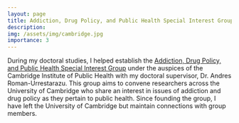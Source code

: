 ```yaml
---
layout: page
title: Addiction, Drug Policy, and Public Health Special Interest Group
description:
img: /assets/img/cambridge.jpg
importance: 3
---
```

During my doctoral studies, I helped establish the [Addiction, Drug Policy, and Public Health Special Interest Group](https://www.iph.cam.ac.uk/network/special-interest-groups/substance-related-use-disorders-in-public-health-special-interest-group/) under the auspices of the Cambridge Institute of Public Health with my doctoral supervisor, Dr. Andres Roman-Urrestarazu. This group aims to convene researchers across the University of Cambridge who share an interest in issues of addiction and drug policy as they pertain to public health. Since founding the group, I have left the University of Cambridge but maintain connections with group members.
